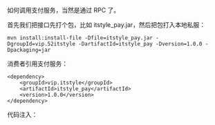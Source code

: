 如何调用支付服务，当然是通过 RPC 了。

首先我们把接口先打个包，比如 itstyle_pay.jar，然后把包打入本地私服：


```
mvn install:install-file -Dfile=itstyle_pay.jar -DgroupId=vip.52itstyle -DartifactId=itstyle_pay -Dversion=1.0.0 -Dpackaging=jar
```

消费者引用支付服务：


```
<dependency>
	<groupId>vip.itstyle</groupId>
	<artifactId>itstyle_pay</artifactId>
	<version>1.0.0</version>
</dependency>
```

代码注入：



